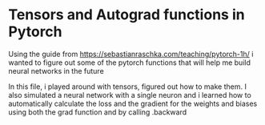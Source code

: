 # Tensors and Autograd functions in Pytorch

Using the guide from https://sebastianraschka.com/teaching/pytorch-1h/ i wanted to figure out some of the pytorch functions that will help me build neural networks in the future

In this file, i played around with tensors, figured out how to make them.
I also simulated a neural network with a single neuron and i learned how to automatically calculate the loss and the gradient for the weights and biases using both the grad function and by calling .backward
